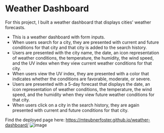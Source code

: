 # Weather Dashboard
For this project, I built a weather dashboard that displays cities' weather forecasts.

* This is a weather dashboard with form inputs.
* When users search for a city, they are presented with current and future conditions for that city and that city is added to the search history.
* Users are presented with the city name, the date, an icon representation of weather conditions, the temperature, the humidity, the wind speed, and the UV index when they view current weather conditions for that city.
* When users view the UV index, they are presented with a color that indicates whether the conditions are favorable, moderate, or severe.
* Users are presented with a 5-day forecast that displays the date, an icon representation of weather conditions, the temperature, the wind speed, and the humidity when they view future weather conditions for that city.
* When users click on a city in the search history, they are again presented with current and future conditions for that city.

Find the deployed page here: https://mteubnerfoster.github.io/weather-dashboard/
![image](https://user-images.githubusercontent.com/89106290/138580139-0199ed46-17d0-463c-ae6f-3c6e6693363d.png)
